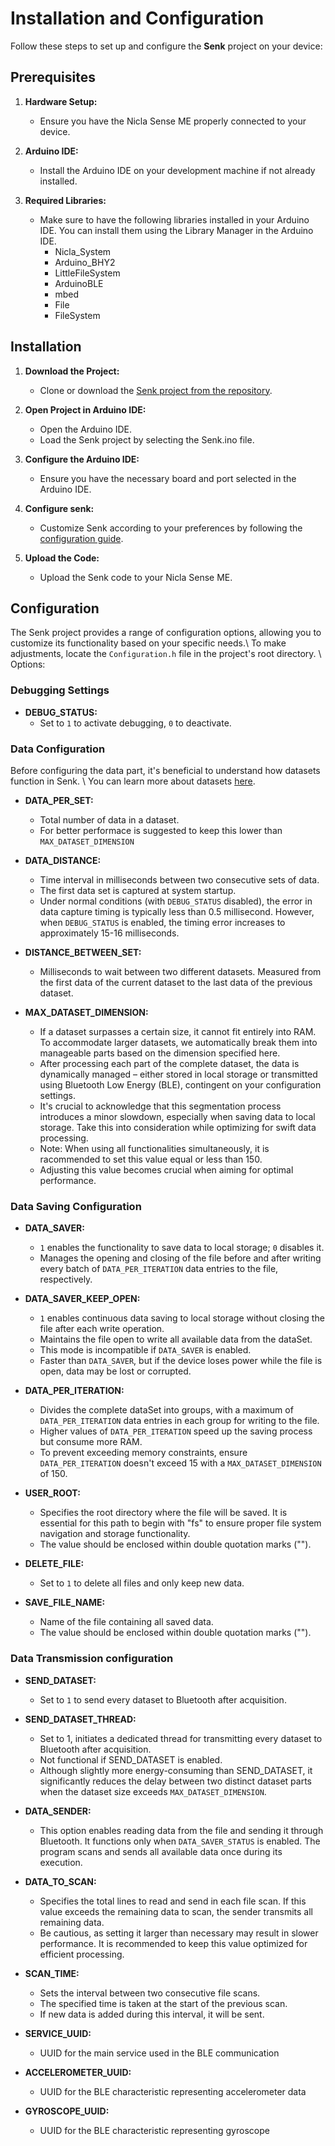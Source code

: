 # Installation and Configuration

Follow these steps to set up and configure the **Senk** project on your device:

## Prerequisites

1. **Hardware Setup:**
   - Ensure you have the Nicla Sense ME properly connected to your device.

2. **Arduino IDE:**
   - Install the Arduino IDE on your development machine if not already installed.

3. **Required Libraries:**
    - Make sure to have the following libraries installed in your Arduino IDE. You can install them using the Library Manager in the Arduino IDE.
        - Nicla_System
        - Arduino_BHY2
        - LittleFileSystem
        - ArduinoBLE
        - mbed
        - File
        - FileSystem

## Installation

1. **Download the Project:**
   - Clone or download the [Senk project from the repository](https://github.com/Magform/senk).

2. **Open Project in Arduino IDE:**
   - Open the Arduino IDE.
   - Load the Senk project by selecting the Senk.ino file.

3. **Configure the Arduino IDE:**
   - Ensure you have the necessary board and port selected in the Arduino IDE.

4. **Configure senk:**
   - Customize Senk according to your preferences by following the [configuration guide](#configuration).

5. **Upload the Code:**
   - Upload the Senk code to your Nicla Sense ME.

## Configuration

The Senk project provides a range of configuration options, allowing you to customize its functionality based on your specific needs.\\
To make adjustments, locate the `Configuration.h` file in the project's root directory. \\
Options:

### Debugging Settings

- **DEBUG_STATUS:**
  - Set to `1` to activate debugging, `0` to deactivate.

### Data Configuration

Before configuring the data part, it's beneficial to understand how datasets function in Senk. \\
You can learn more about datasets [here](https://senk.nicolasferraresso.dev/#/implementation_analysis?id=dataset-management).

- **DATA_PER_SET:**
  - Total number of data in a dataset.
  - For better performace is suggested to keep this lower than `MAX_DATASET_DIMENSION`

- **DATA_DISTANCE:**
  - Time interval in milliseconds between two consecutive sets of data.
  - The first data set is captured at system startup.
  - Under normal conditions (with `DEBUG_STATUS` disabled), the error in data capture timing is typically less than 0.5 millisecond. However, when `DEBUG_STATUS` is enabled, the timing error increases to approximately 15-16 milliseconds.

- **DISTANCE_BETWEEN_SET:**
  - Milliseconds to wait between two different datasets. Measured from the first data of the current dataset to the last data of the previous dataset.

- **MAX_DATASET_DIMENSION:**
  - If a dataset surpasses a certain size, it cannot fit entirely into RAM. To accommodate larger datasets, we automatically break them into manageable parts based on the dimension specified here.
  - After processing each part of the complete dataset, the data is dynamically managed – either stored in local storage or transmitted using Bluetooth Low Energy (BLE), contingent on your configuration settings.
  - It's crucial to acknowledge that this segmentation process introduces a minor slowdown, especially when saving data to local storage. Take this into consideration while optimizing for swift data processing.
  - Note: When using all functionalities simultaneously, it is racommended to set this value equal or less than 150.
  - Adjusting this value becomes crucial when aiming for optimal performance.

### Data Saving Configuration

- **DATA_SAVER:**
  - `1` enables the functionality to save data to local storage; `0` disables it.
  - Manages the opening and closing of the file before and after writing every batch of `DATA_PER_ITERATION` data entries to the file, respectively.

- **DATA_SAVER_KEEP_OPEN:**
  - `1` enables continuous data saving to local storage without closing the file after each write operation.
  - Maintains the file open to write all available data from the dataSet.
  - This mode is incompatible if `DATA_SAVER` is enabled.
  - Faster than `DATA_SAVER`, but if the device loses power while the file is open, data may be lost or corrupted.

- **DATA_PER_ITERATION:**
  - Divides the complete dataSet into groups, with a maximum of `DATA_PER_ITERATION` data entries in each group for writing to the file.
  - Higher values of `DATA_PER_ITERATION` speed up the saving process but consume more RAM.
  - To prevent exceeding memory constraints, ensure `DATA_PER_ITERATION` doesn't exceed 15 with a `MAX_DATASET_DIMENSION` of 150.

- **USER_ROOT:**
  - Specifies the root directory where the file will be saved. It is essential for this path to begin with "fs" to ensure proper file system navigation and storage functionality.
  - The value should be enclosed within double quotation marks ("").

- **DELETE_FILE:**
  - Set to `1` to delete all files and only keep new data.

- **SAVE_FILE_NAME:**
  - Name of the file containing all saved data.
  - The value should be enclosed within double quotation marks ("").

### Data Transmission configuration

- **SEND_DATASET:**
  - Set to `1` to send every dataset to Bluetooth after acquisition.

- **SEND_DATASET_THREAD:**
  - Set to 1, initiates a dedicated thread for transmitting every dataset to Bluetooth after acquisition.
  - Not functional if SEND_DATASET is enabled.
  - Although slightly more energy-consuming than SEND_DATASET, it significantly reduces the delay between two distinct dataset parts when the dataset size exceeds `MAX_DATASET_DIMENSION`.

- **DATA_SENDER:**
  - This option enables reading data from the file and sending it through Bluetooth. It functions only when `DATA_SAVER_STATUS` is enabled. The program scans and sends all available data once during its execution.

- **DATA_TO_SCAN:**
  - Specifies the total lines to read and send in each file scan. If this value exceeds the remaining data to scan, the sender transmits all remaining data.
  - Be cautious, as setting it larger than necessary may result in slower performance. It is recommended to keep this value optimized for efficient processing.

- **SCAN_TIME:**
  - Sets the interval between two consecutive file scans.
  - The specified time is taken at the start of the previous scan.
  - If new data is added during this interval, it will be sent.

- **SERVICE_UUID:**
  - UUID for the main service used in the BLE communication

- **ACCELEROMETER_UUID:**
  - UUID for the BLE characteristic representing accelerometer data

- **GYROSCOPE_UUID:**
  - UUID for the BLE characteristic representing gyroscope
  